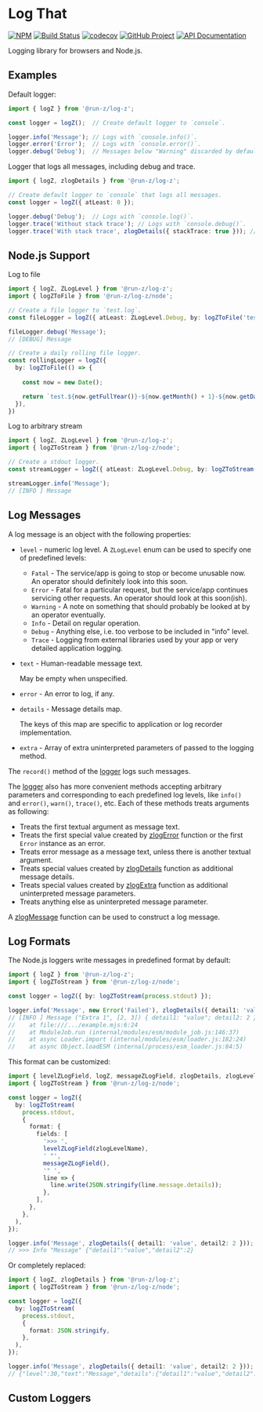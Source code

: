 Log That
========

[![NPM][npm-image]][npm-url]
[![Build Status][build-status-img]][build-status-link]
[![codecov][codecov-image]][codecov-url]
[![GitHub Project][github-image]][github-url]
[![API Documentation][api-docs-image]][API documentation]

Logging library for browsers and Node.js.

[npm-image]: https://img.shields.io/npm/v/@run-z/log-z.svg?logo=npm
[npm-url]: https://www.npmjs.com/package/@run-z/log-z
[build-status-img]: https://github.com/run-z/log-z/workflows/Build/badge.svg
[build-status-link]: https://github.com/run-z/log-z/actions?query=workflow%3ABuild
[codecov-image]: https://codecov.io/gh/run-z/log-z/branch/master/graph/badge.svg
[codecov-url]: https://codecov.io/gh/run-z/log-z
[github-image]: https://img.shields.io/static/v1?logo=github&label=GitHub&message=project&color=informational
[github-url]: https://github.com/run-z/log-z
[api-docs-image]: https://img.shields.io/static/v1?logo=typescript&label=API&message=docs&color=informational
[API documentation]: https://run-z.github.io/log-z/ 


Examples
--------

Default logger:
```typescript
import { logZ } from '@run-z/log-z';

const logger = logZ();  // Create default logger to `console`.

logger.info('Message'); // Logs with `console.info()`.
logger.error('Error');  // Logs with `console.error()`.
logger.debug('Debug');  // Messages below "Warning" discarded by default.
```

Logger that logs all messages, including debug and trace.
```typescript
import { logZ, zlogDetails } from '@run-z/log-z';

// Create default logger to `console` that logs all messages.
const logger = logZ({ atLeast: 0 });

logger.debug('Debug');  // Logs with `console.log()`.
logger.trace('Without stack trace'); // Logs with `console.debug()`.
logger.trace('With stack trace', zlogDetails({ stackTrace: true })); // Logs with `console.trace()`.
```

Node.js Support
---------------

Log to file
```typescript
import { logZ, ZLogLevel } from '@run-z/log-z';
import { logZToFile } from '@run-z/log-z/node';

// Create a file logger to `test.log`.
const fileLogger = logZ({ atLeast: ZLogLevel.Debug, by: logZToFile('test.log') });

fileLogger.debug('Message');
// [DEBUG] Message

// Create a daily rolling file logger.
const rollingLogger = logZ({
  by: logZToFile(() => {
    
    const now = new Date();

    return `test.${now.getFullYear()}-${now.getMonth() + 1}-${now.getDate()}.log`;
  }),
})
```

Log to arbitrary stream
```typescript
import { logZ, ZLogLevel } from '@run-z/log-z';
import { logZToStream } from '@run-z/log-z/node';

// Create a stdout logger.
const streamLogger = logZ({ atLeast: ZLogLevel.Debug, by: logZToStream(process.stdout) });

streamLogger.info('Message');
// [INFO ] Message
```

Log Messages
------------

A log message is an object with the following properties:

- `level` - numeric log level. A `ZLogLevel` enum can be used to specify one of predefined levels:

  - `Fatal` - The service/app is going to stop or become unusable now.
    An operator should definitely look into this soon.
  - `Error` - Fatal for a particular request, but the service/app continues servicing other requests.
    An operator should look at this soon(ish).
  - `Warning` - A note on something that should probably be looked at by an operator eventually.
  - `Info` - Detail on regular operation.
  - `Debug` - Anything else, i.e. too verbose to be included in "info" level.     
  - `Trace` - Logging from external libraries used by your app or very detailed application logging.

- `text` - Human-readable message text.

  May be empty when unspecified.

- `error` - An error to log, if any.

- `details` - Message details map.

  The keys of this map are specific to application or log recorder implementation.
  
- `extra` - Array of extra uninterpreted parameters of passed to the logging method.   


The `record()` method of the [logger] logs such messages.

The [logger] also has more convenient methods accepting arbitrary parameters and corresponding to each predefined log
levels, like `info()` and `error()`, `warn()`, `trace()`, etc. Each of these methods treats arguments as following:

- Treats the first textual argument as message text.
- Treats the first special value created by [zlogError] function or the first `Error` instance as an error.
- Treats error message as a message text, unless there is another textual argument.
- Treats special values created by [zlogDetails] function as additional message details.
- Treats special values created by [zlogExtra] function as additional uninterpreted message parameters.
- Treats anything else as uninterpreted message parameter.

A [zlogMessage] function can be used to construct a log message.

[logger]: https://run-z.github.io/log-z/classes/@run-z_log-z.ZLogger.html
[zlogDetails]: https://run-z.github.io/log-z/modules/@run-z_log-z.html#zlogDetails
[zlogError]: https://run-z.github.io/log-z/modules/@run-z_log-z.html#zlogError
[zlogExtra]: https://run-z.github.io/log-z/modules/@run-z_log-z.html#zlogExtra
[zlogMessage]: https://run-z.github.io/log-z/modules/@run-z_log-z.html#zlogMessage


Log Formats
-----------

The Node.js loggers write messages in predefined format by default:
```typescript
import { logZ } from '@run-z/log-z';
import { logZToStream } from '@run-z/log-z/node';

const logger = logZ({ by: logZToStream(process.stdout) });

logger.info('Message', new Error('Failed'), zlogDetails({ detail1: 'value', detail2: 2 }), 'Extra 1', [2, 3])
// [INFO ] Message ("Extra 1", [2, 3]) { detail1: "value"; detail2: 2 } Error: Failed
//    at file:///.../example.mjs:6:24
//    at ModuleJob.run (internal/modules/esm/module_job.js:146:37)
//    at async Loader.import (internal/modules/esm/loader.js:182:24)
//    at async Object.loadESM (internal/process/esm_loader.js:84:5)
```

This format can be customized:
```typescript
import { levelZLogField, logZ, messageZLogField, zlogDetails, zlogLevelName } from '@run-z/log-z';
import { logZToStream } from '@run-z/log-z/node';

const logger = logZ({
  by: logZToStream(
    process.stdout,
    {
      format: {
        fields: [
          '>>> ',
          levelZLogField(zlogLevelName),
          ' "',
          messageZLogField(),
          '" ',
          line => {
            line.write(JSON.stringify(line.message.details));
          },
        ],
      },
    },
  ),
});

logger.info('Message', zlogDetails({ detail1: 'value', detail2: 2 }));
// >>> Info "Message" {"detail1":"value","detail2":2}
```

Or completely replaced:
```typescript
import { logZ, zlogDetails } from '@run-z/log-z';
import { logZToStream } from '@run-z/log-z/node';

const logger = logZ({
  by: logZToStream(
    process.stdout,
    {
      format: JSON.stringify,
    },
  ),
});

logger.info('Message', zlogDetails({ detail1: 'value', detail2: 2 }));
// {"level":30,"text":"Message","details":{"detail1":"value","detail2":2},"extra":[]}
```

Custom Loggers
--------------

